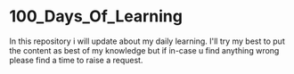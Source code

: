 # 100_Days_Of_Learning
In this repository i will update about my daily learning. I'll try my best to put the content as best of my knowledge but if in-case u find anything wrong please find a time to raise a request.
